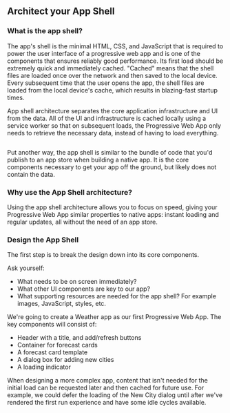 ## Architect your App Shell

### What is the app shell?

The app's shell is the minimal HTML, CSS, and JavaScript that is required to
power the user interface of a progressive web app and is one of the components
that ensures reliably good performance. Its first load should be extremely quick
and immediately cached. "Cached" means that the shell files are loaded once over
the network and then saved to the local device. Every subsequent time that the
user opens the app, the shell files are loaded from the local device's cache,
which results in blazing-fast startup times.

App shell architecture separates the core application infrastructure and UI from
the data. All of the UI and infrastructure is cached locally using a service
worker so that on subsequent loads, the Progressive Web App only needs to
retrieve the necessary data, instead of having to load everything.

![]()

Put another way, the app shell is similar to the bundle of code that you'd
publish to an app store when building a native app. It is the core components
necessary to get your app off the ground, but likely does not contain the data.

### Why use the App Shell architecture?

Using the app shell architecture allows you to focus on speed, giving your
Progressive Web App similar properties to native apps: instant loading and
regular updates, all without the need of an app store.

### Design the App Shell

The first step is to break the design down into its core components.

Ask yourself:

* What needs to be on screen immediately?
* What other UI components are key to our app?
* What supporting resources are needed for the app shell? For example images,
  JavaScript, styles, etc.

We're going to create a Weather app as our first Progressive Web App. The key
components will consist of:

* Header with a title, and add/refresh buttons
* Container for forecast cards
* A forecast card template
* A dialog box for adding new cities
* A loading indicator

When designing a more complex app, content that isn't needed for the initial
load can be requested later and then cached for future use. For example, we
could defer the loading of the New City dialog until after we've rendered the
first run experience and have some idle cycles available.
